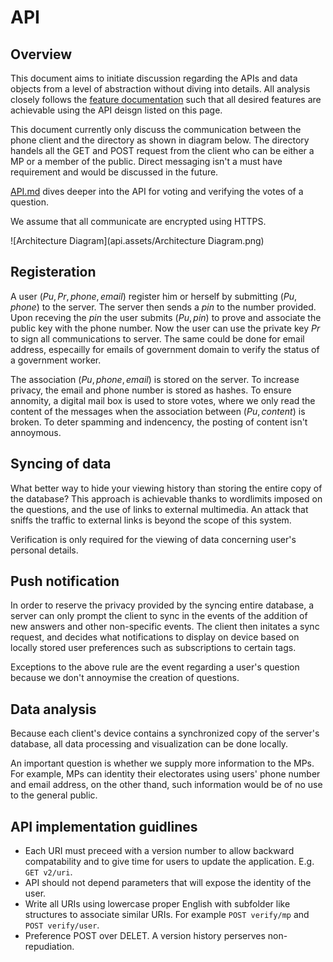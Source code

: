 # API

## Overview

This document aims to initiate discussion regarding the APIs and data objects from a level of abstraction without diving into details. All analysis closely follows the [feature documentation](https://righttoaskorg.github.io/righttoask-docs/Features) such that all desired features are achievable using the API deisgn listed on this page. 

This document currently only discuss the communication between the phone client and the directory as shown in diagram below. The directory handels all the GET and POST request from the client who can be either a MP or a member of the public. Direct messaging isn't a must have requirement and would be discussed in the future.

[API.md](https://github.com/RightToAskOrg/righttoask-docs/blob/gh-pages/API.md) dives deeper into the API for voting and verifying the votes of a question.

We assume that all communicate are encrypted using HTTPS.

![Architecture Diagram](api.assets/Architecture Diagram.png)

## Registeration

A user $(Pu, Pr,phone, email)$ register him or herself by submitting  $(Pu, phone)$ to the server. The server then sends a $pin$ to the number provided. Upon receving the $pin$ the user submits $(Pu, pin)$ to prove and associate the public key with the phone number. Now the user can use the private key $Pr$ to sign all communications to server. The same could be done for email address, especailly for emails of government domain to verify the status of a government worker.

The association $(Pu, phone, email)$ is stored on the server. To increase privacy, the email and phone number is stored as hashes. To ensure annomity, a digital mail box is used to store votes, where we only read the content of the messages when the association between $(Pu, content)$ is broken. To deter spamming and indencency, the posting of content isn't annoymous. 

## Syncing of data

What better way to hide your viewing history than storing the entire copy of the database? This approach is achievable thanks to wordlimits imposed on the questions, and the use of links to external multimedia. An attack that sniffs the traffic to external links is beyond the scope of this system.

Verification is only required for the viewing of data concerning user's personal details.

## Push notification

In order to reserve the privacy provided by the syncing entire database, a server can only prompt the client to sync in the events of the addition of new answers and other non-specific events. The client then initates a sync request, and decides what notifications to display on device based on locally stored user preferences such as subscriptions to certain tags.

Exceptions to the above rule are the event regarding a user's question because we don't annoymise the creation of questions.

## Data analysis

Because each client's device contains a synchronized copy of the server's database, all data processing and visualization can be done locally. 

An important question is whether we supply more information to the MPs. For example, MPs can identity their electorates using users' phone number and email address, on the other thand, such information would be of no use to the general public.

## API implementation guidlines

* Each URI must preceed with a version number to allow backward compatability and to give time for users to update the application. E.g. `GET v2/uri`.
* API should not depend parameters that will expose the identity of the user. 
* Write all URIs using lowercase proper English with subfolder like structures to associate similar URIs. For example `POST verify/mp` and `POST verify/user`.
* Preference POST over DELET. A version history perserves non-repudiation.

